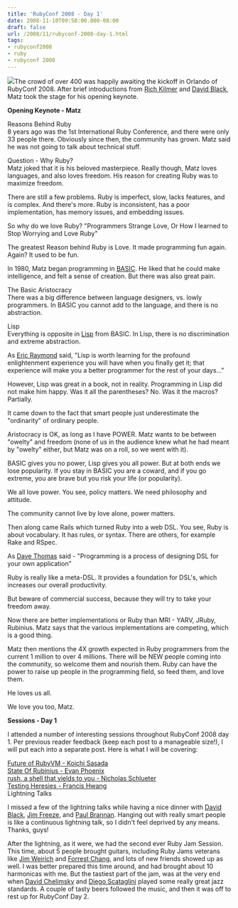 ```yaml
---
title: 'RubyConf 2008 - Day 1'
date: 2008-11-10T09:58:00.000-08:00
draft: false
url: /2008/11/rubyconf-2008-day-1.html
tags: 
- rubyconf2008
- ruby
- rubyconf 2008
---
```


[![](http://4.bp.blogspot.com/_SgxaAaUGqzY/SRh3jUkcqjI/AAAAAAAABsw/qLFzJ3-Q2JI/s200/IMG_0065.JPG)](http://4.bp.blogspot.com/_SgxaAaUGqzY/SRh3jUkcqjI/AAAAAAAABsw/qLFzJ3-Q2JI/s1600-h/IMG_0065.JPG)The crowd of over 400 was happily awaiting the kickoff in Orlando of RubyConf 2008. After brief introductions from [Rich Kilmer](http://richkilmer.blogs.com/) and [David Black](http://dablog.rubypal.com/), Matz took the stage for his opening keynote.  
  
**Opening Keynote - Matz**  
  
Reasons Behind Ruby  
8 years ago was the 1st International Ruby Conference, and there were only 33 people there. Obviously since then, the community has grown. Matz said he was not going to talk about technical stuff.  
  
Question - Why Ruby?  
Matz joked that it is his beloved masterpiece. Really though, Matz loves languages, and also loves freedom. His reason for creating Ruby was to maximize freedom.  
  
There are still a few problems. Ruby is imperfect, slow, lacks features, and is complex. And there's more. Ruby is inconsistent, has a poor implementation, has memory issues, and embedding issues.  
  
So why do we love Ruby? "Programmers Strange Love, Or How I learned to Stop Worrying and Love Ruby"  
  
The greatest Reason behind Ruby is Love. It made programming fun again. Again? It used to be fun.  
  
In 1980, Matz began programming in [BASIC](http://en.wikipedia.org/wiki/BASIC_programming_language). He liked that he could make intelligence, and felt a sense of creation. But there was also great pain.  
  
The Basic Aristocracy  
There was a big difference between language designers, vs. lowly programmers. In BASIC you cannot add to the language, and there is no abstraction.  
  
Lisp  
Everything is opposite in [Lisp](http://en.wikipedia.org/wiki/Lisp_programming_language) from BASIC. In Lisp, there is no discrimination and extreme abstraction.  
  
As [Eric Raymond](http://www.catb.org/~esr/) said, "Lisp is worth learning for the profound enlightenment experience you will have when you finally get it; that experience will make you a better programmer for the rest of your days..."  
  
However, Lisp was great in a book, not in reality. Programming in Lisp did not make him happy. Was it all the parentheses? No. Was it the macros? Partially.  
  
It came down to the fact that smart people just underestimate the "ordinarity" of ordinary people.  
  
Aristocracy is OK, as long as I have POWER. Matz wants to be between "owelty" and freedom (none of us in the audience knew what he had meant by "owelty" either, but Matz was on a roll, so we went with it).  
  
BASIC gives you no power, Lisp gives you all power. But at both ends we lose popularity. If you stay in BASIC you are a coward, and if you go extreme, you are brave but you risk your life (or popularity).  
  
We all love power. You see, policy matters. We need philosophy and attitude.  
  
The community cannot live by love alone, power matters.  
  
Then along came Rails which turned Ruby into a web DSL. You see, Ruby is about vocabulary. It has rules, or syntax. There are others, for example Rake and RSpec.  
  
As [Dave Thomas](http://pragdave.pragprog.com/) said - "Programming is a process of designing DSL for your own application"  
  
Ruby is really like a meta-DSL. It provides a foundation for DSL's, which increases our overall productivity.  
  
But beware of commercial success, because they will try to take your freedom away.  
  
Now there are better implementations or Ruby than MRI - YARV, JRuby, Rubinius. Matz says that the various implementations are competing, which is a good thing.  
  
Matz then mentions the 4X growth expected in Ruby programmers from the current 1 million to over 4 millions. There will be NEW people coming into the community, so welcome them and nourish them. Ruby can have the power to raise up people in the programming field, so feed them, and love them.  
  
He loves us all.  
  
We love you too, Matz.  
  
**Sessions - Day 1**  
  
I attended a number of interesting sessions throughout RubyConf 2008 day 1. Per previous reader feedback (keep each post to a manageable size!), I will put each into a separate post. Here is what I will be covering:  
  
[Future of RubyVM - Koichi Sasada](http://deadprogrammersociety.blogspot.com/2008/11/rubyconf-2008-future-of-rubyvm-koichi.html)  
[State Of Rubinius - Evan Phoenix](http://deadprogrammersociety.blogspot.com/2008/11/rubyconf-2008-rubinius-evan-phoenix.html)  
[rush, a shell that yields to you - Nicholas Schlueter](http://deadprogrammersociety.blogspot.com/2008/11/rubyconf-2008-rush-shell-that-will.html)  
[Testing Heresies - Francis Hwang](http://deadprogrammersociety.blogspot.com/2008/11/rubyconf-2008-day-1-testing-heresies.html)  
Lightning Talks  
  
I missed a few of the lightning talks while having a nice dinner with [David Black](http://dablog.rubypal.com/), [Jim Freeze](http://freeze.org/), and [Paul Brannan](http://rubystuff.org/). Hanging out with really smart people is like a continuous lightning talk, so I didn't feel deprived by any means. Thanks, guys!  
  
After the lightning, as it were, we had the second ever Ruby Jam Session. This time, about 5 people brought guitars, including Ruby Jams veterans like [Jim Weirich](http://onestepback.org/) and [Forrest Chang](http://funkworks.blogspot.com/), and lots of new friends showed up as well. I was better prepared this time around, and had brought about 10 harmonicas with me. But the tastiest part of the jam, was at the very end when [David Chelimsky](http://blog.davidchelimsky.net/) and [Diego Scataglini](http://diegoscataglini.com/) played some really great jazz standards. A couple of tasty beers followed the music, and then it was off to rest up for RubyConf Day 2.